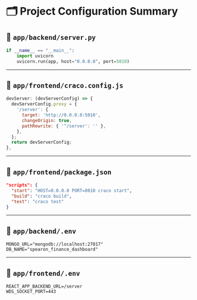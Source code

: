 # 🗂️ Project Configuration Summary

## 📁 `app/backend/server.py`

```python
if __name__ == "__main__":
    import uvicorn
    uvicorn.run(app, host="0.0.0.0", port=5010)
```

---

## 📁 `app/frontend/craco.config.js`

```js
devServer: (devServerConfig) => {
  devServerConfig.proxy = {
    '/server': {
      target: 'http://0.0.0.0:5010',
      changeOrigin: true,
      pathRewrite: { '^/server': '' },
    },
  };
  return devServerConfig;
},
```

---

## 📁 `app/frontend/package.json`

```json
"scripts": {
  "start": "HOST=0.0.0.0 PORT=8010 craco start",
  "build": "craco build",
  "test": "craco test"
}
```

---

## 📁 `app/backend/.env`

```env
MONGO_URL="mongodb://localhost:27017"
DB_NAME="spearon_finance_dashboard"
```

---

## 📁 `app/frontend/.env`

```env
REACT_APP_BACKEND_URL=/server
WDS_SOCKET_PORT=443
```

